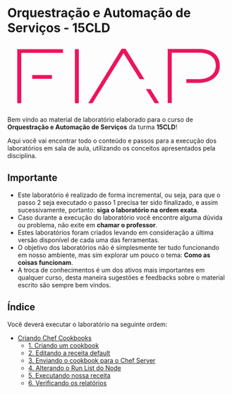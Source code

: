 # Orquestração e Automação de Serviços - 15CLD

![fiap logo](/images/fiap_logo.jpg)

Bem vindo ao material de laboratório elaborado para o curso de **Orquestração e Automação de Serviços** da turma **15CLD**!

Aqui você vai encontrar todo o conteúdo e passos para a execução dos laboratórios em sala de aula, utilizando os conceitos apresentados pela disciplina.

## Importante

* Este laboratório é realizado de forma incremental, ou seja, para que o passo 2 seja executado o passo 1 precisa ter sido finalizado, e assim sucessivamente, portanto: **siga o laboratório na ordem exata**.
* Caso durante a execução do laboratório você encontre alguma dúvida ou problema, não exite em **chamar o professor**.
* Estes laboratórios foram criados levando em consideração a última versão disponível de cada uma das ferramentas.
* O objetivo dos laboratórios não é simplesmente ter tudo funcionando em nosso ambiente, mas sim explorar um pouco o tema: **Como as coisas funcionam**.
* A troca de conhecimentos é um dos ativos mais importantes em qualquer curso, desta maneira sugestões e feedbacks sobre o material escrito são sempre bem vindos.

## Índice

Você deverá executar o laboratório na seguinte ordem:

- [Criando Chef Cookbooks](#criando-chef-cookbooks)
  * [1. Criando um cookbook](#1-criando-um-cookbook)
  * [2. Editando a receita default](#2-editando-a-receita-default)
  * [3. Enviando o cookbook para o Chef Server](#3-enviando-o-cookbook-para-o-chef-server)
  * [4. Alterando o Run List do Node](#4-alterando-o-run-list-do-node)
  * [5. Executando nossa receita](#5-executando-nossa-receita)
  * [6. Verificando os relatórios](#6-verificando-os-relat-rios)
